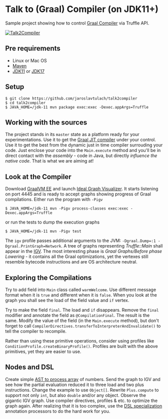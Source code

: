 # Talk to (Graal) Compiler (on JDK11+)

Sample project showing how to control [Graal Compiler](http://graalvm.org)
via Truffle API.

[![Talk2Compiler](https://github.com/JaroslavTulach/talk2compiler/actions/workflows/maven.yml/badge.svg)](https://github.com/JaroslavTulach/talk2compiler/actions/workflows/maven.yml)
## Pre requirements

- Linux or Mac OS
- [Maven](https://maven.apache.org)
- [JDK11](https://jdk.java.net/11/) or [JDK17](https://jdk.java.net/17/)

## Setup

```
$ git clone https://github.com/jaroslavtulach/talk2compiler
$ cd talk2compiler
$ JAVA_HOME=/jdk-11 mvn package exec:exec -Dexec.appArgs=Truffle
```

## Working with the sources

The project stands in its `master` state as a platform 
ready for your experimentations. Use it to get the
[Graal JIT compiler](http://graalvm.org)
under your control. Use it to get the best from the dynamic just in time
compiler surrouding your code. Just enclose your code into the 
`Main.execute` method and you'll be in direct contact with the *assembly* -
code in Java, but directly *influence the native code*. That is what
we are aiming at!

## Look at the Compiler

Download [GraalVM EE](http://graalvm.org) and launch
[Ideal Graph Visualizer](https://docs.oracle.com/en/graalvm/enterprise/21/docs/tools/igv/).
It starts listening on port 4445 and is ready to accept graphs showing
progress of Graal compilations. Either run the program with `-Pigv`
```
$ JAVA_HOME=/jdk-11 mvn -Pigv process-classes exec:exec -Dexec.appArgs=Truffle
```
or run the tests to dump the execution graphs
```
$ JAVA_HOME=/jdk-11 mvn -Pigv test
```
The `igv` profile passes additional arguments to the JVM:
`-Dgraal.Dump=:1 -Dgraal.PrintGraph=Network`.
A tree of graphs representing *Truffle::Main* shall appear in the
[IGV](https://docs.oracle.com/en/graalvm/enterprise/21/docs/tools/igv/).
The most interesting phase is *Graal Graphs/Before phase Lowering* - it
contains all the Graal optimizations, yet the vertexes still resemble bytecode
instructions and are OS architecture neutral.

## Exploring the Compilations

Try to add field into `Main` class called `warmWelcome`. Use different message
format when it is `true` and different when it is `false`. When you look at
the graph you shall see the load of the field value and `if` vertex.

Try to make the field `final`. The load and `if` disappears. Remove the `final`
modifier and annotate the field as `@CompilationFinal`. The result is the same.
Modify the value of the field (in the `Main.execute` method), but don't forget
to call `CompilerDirectives.transferToInterpreterAndInvalidate()` to tell the
compiler to recompile.

Rather than using these primitive operations, consider using profiles like
`ConditionProfile.createBinaryProfile()`. Profiles are built with the above
primitives, yet they are easier to use.

## Nodes and DSL

Create simple [AST to process array](https://github.com/JaroslavTulach/talk2compiler/commit/f316b428d5474a60b6eec760f2d54c67b7d397f1)
of numbers. Send the graph to IGV and see how the partial evaluation reduced
it to three load and two plus instructions. Change the example to use `Object[]`.
Rewrite `Plus.compute` to support not only `int`, but also `double` and/or any object.
Observe the gigantic IGV graph. Use compiler directives, profiles & etc. to
optimize the graph again. After realizing that it is too complex, use
the [DSL specialization](https://github.com/JaroslavTulach/talk2compiler/commit/af9d269aafc1c3fb8d82f0a3db6437bedbcf40a6)
annotation processors to do the hard work for you.
